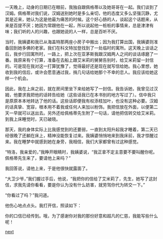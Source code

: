 
一天晚上，动身的日期已在眼前，我独自跟佩格蒂以及她哥哥在一起。我们谈到了汉姆。佩格蒂对我们说，汉姆送别她时是多么亲切，他的态度又多么坚强沉静，尤其是近来，她认为这是他最为痛苦的时候。这个好心肠的人，谈起这个话题来，从来是百提不厌；她因为常跟他在一起，所以说起他一桩桩的事情来，总是津津有味；我们听的人的兴趣，也跟她说的人一样，总是百听不厌。

当时，我姨婆和我已从海盖特那两座小房子中搬出；因为我打算出国，我姨婆则准备回到她多佛的老家。我们在科文特加登找到了一处临时的寓所。这天晚上谈话之后，我步行回寓所时，一路上，把上次在亚茅斯我跟汉姆两人之间的谈话琢磨了一番。我原来有个打算，准备在去船上跟艾米莉的舅舅告别时，给艾米莉留一封信的。可是现在我对这一打算犹豫了，觉得最好还是现在就写信给她。我心里想，她收到我的信后，或许会愿意通过我，捎几句话给她那个不幸的恋人。我应该给她这样一个机会。

因此，我在上床之前，就在房间里坐下来给她写了一封信。我告诉她，我曾见过汉姆，他要求我把他的话转告给她（这些话我已在本书别的地方写过了）。信中我只是原原本本地转达了他的话。这些话即便我有权添枝加叶，也没有这种必要。汉姆的话真挚、宽容，根本用不着我或任何人来加以粉饰。我把信放在外面，以便第二天一早就可以送出去。另外还给佩格蒂先生附了一句话，请他把信转交给艾米莉。到我上床睡觉时，天已破晓。

那天，我的身体实际上比我感觉到的还要弱，一直到太阳升起我才睡着，第二天已经很晚了还躺在床上，精神没能恢复过来。我姨婆悄悄地来到我床前，我才惊醒过来。我在睡梦中就感到她在身旁，我相信，我们大家都曾有过这种感觉。

“特洛，我亲爱的，”我睁开眼睛时，我姨婆说，“我正拿不定主意要不要叫醒你呢。佩格蒂先生来了，要请他上来吗？”

我回答说，请他上来，于是他很快就露面了。

“大卫少爷，”我们握过手后，他说，“我把你的信给了艾米莉了，先生，她写了这封信，求我先请你看看，要是你认为没有什么妨害，就劳驾你代为转交一下。”

“你看过了吗？”我问道。

他伤心地点点头。我打开信，照读如下：

你的口信已经传到。哦，为了感谢你对我的那份好意和超凡的仁慈，我能写些什么呢！

[next](page698)